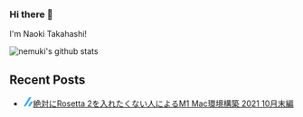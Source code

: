 ### Hi there 👋

I'm Naoki Takahashi!

![nemuki's github stats](https://github-readme-stats.vercel.app/api?username=nemuki&theme=react)

## Recent Posts
<!--[START github.com/ikawaha/feedsnippet]--><!--[2021-11-14T11:33:36Z]-->
* ![](./icon/zenn.png)[絶対にRosetta 2を入れたくない人によるM1 Mac環境構築 2021 10月末編](https://zenn.dev/nemuki/articles/m1-mac-environment-without-rosetta)
<!--[END github.com/ikawaha/feedsnippet]-->
